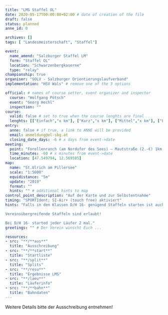 ```yaml
---
title: "LMS Staffel OL"
date: 2020-05-17T00:00:00+02:00 # date of creation of the file
draft: false
status: planned
anne_id: 0

archives: []
tags: [ "Landesmeisterschaft", "Staffel"]

event:
  name_amend: "Salzburger Staffel LM"
  form: "Staffel OL"
  location: "Schwarzenbergkaserne"
  type: "relay"
championship: true
organiser: "SOLV - Salzburger Orientierungslaufverband"
implementation: "HSV Wals" # remove one of the 3 options

official: # names of course setter, event organizer and inspector
  course: "Wolfgang Pötsch"
  event: "Georg Hechl"
  inspection: ""
course:
  valid: false # set to true when the course lenghts are final
  lenghts: [["Einfach","x km"], ["Kurz","x km"], ["Mittel","x km"], ["Lang","x km"]]
entry:
  anne: false # if true, a link to ANNE will be provided
  email: anmeldung@ol-sbg.at
  closing_date_days: -6 # x days from event->date
meeting:
  point: "Forellenranch (am Nordufer des Sees) – Mautstraße (2.-€) 1km zum Parkplatz an der NO-Seite des Sees."
  time_minutes: -60 # x minutes from event->date
  location: [47.549794, 12.569585]
map:
  name: "St.Ulrich am Pillersee"
  scale: "1:5000"
  equidistance: "5m"
  update: "2019"
  format: ""
  hints: "" # additional hints to map
control_point_description: "Auf der Karte und zur Selbstentnahme"
timing: "SPORTIdent; SI-Air+ (touch free) aktiviert"
hints: "Falls in den Klassen D/H 16- genügend Staffeln starten ist auch eine Extrawertung für D/H 45- möglich.

Vereinsübergreifende Staffeln sind erlaubt!

Bei D/H 16- started jeder Läufer 2 mal."
greetings: "" # Der Verein wünscht Euch ...

resources:
- src: "**/**aus**"
  title: "Ausschreibung"
- src: "**/**start**"
  title: "Startliste"
- src: "**/split**"
  title: "Splits"
- src: "**/resu**"
  title: "Ergebnisse LMS"
- src: "**/laeu**"
  title: "Läuferinfo"
- src: "**/**bahn**"
  title: "Bahndaten"
---
```


Weitere Details bitte der Ausschreibung entnehmen!
